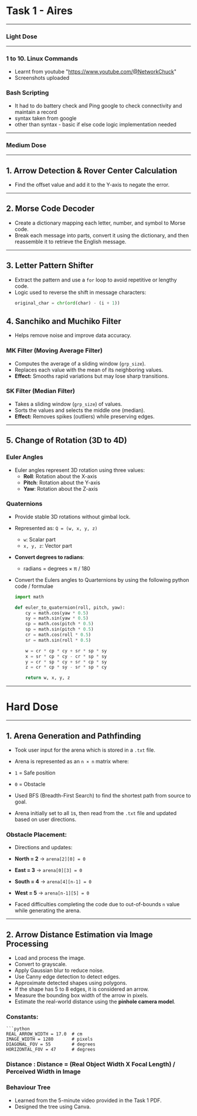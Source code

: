 # Task 1 - Aires
 ---

 ### Light Dose

 ---

 ### 1 to 10. Linux Commands
 - Learnt from youtube "https://www.youtube.com/@NetworkChuck"
 - Screenshots uploaded

### Bash Scripting 
- It had to do battery check and Ping google to check connectivity and maintain a record
- syntax taken from google
- other than syntax - basic if else code logic implementation needed

---

### Medium Dose

--- 

## 1. Arrow Detection & Rover Center Calculation
- Find the offset value and add it to the Y-axis to negate the error.

---

## 2. Morse Code Decoder
- Create a dictionary mapping each letter, number, and symbol to Morse code.
- Break each message into parts, convert it using the dictionary, and then reassemble it to retrieve the English message.

---

## 3. Letter Pattern Shifter
- Extract the pattern and use a `for` loop to avoid repetitive or lengthy code.
- Logic used to reverse the shift in message characters:
  ```python
  original_char = chr(ord(char) - (i + 1))

## 4. Sanchiko and Muchiko Filter

- Helps remove noise and improve data accuracy.

### MK Filter (Moving Average Filter)
- Computes the average of a sliding window (`grp_size`).
- Replaces each value with the mean of its neighboring values.
- **Effect:** Smooths rapid variations but may lose sharp transitions.

### SK Filter (Median Filter)
- Takes a sliding window (`grp_size`) of values.
- Sorts the values and selects the middle one (median).
- **Effect:** Removes spikes (outliers) while preserving edges.

---

## 5. Change of Rotation (3D to 4D)

### Euler Angles
- Euler angles represent 3D rotation using three values:
  - **Roll**: Rotation about the X-axis
  - **Pitch**: Rotation about the Y-axis
  - **Yaw**: Rotation about the Z-axis

### Quaternions
- Provide stable 3D rotations without gimbal lock.
- Represented as: `Q = (w, x, y, z)`
  - `w`: Scalar part
  - `x, y, z`: Vector part

- **Convert degrees to radians**:
    - radians = degrees × π / 180
- Convert the Eulers angles to Quarternions by using the following python code / formulae
  ```python
  import math
  
  def euler_to_quaternion(roll, pitch, yaw):
      cy = math.cos(yaw * 0.5)
      sy = math.sin(yaw * 0.5)
      cp = math.cos(pitch * 0.5)
      sp = math.sin(pitch * 0.5)
      cr = math.cos(roll * 0.5)
      sr = math.sin(roll * 0.5)
  
      w = cr * cp * cy + sr * sp * sy
      x = sr * cp * cy - cr * sp * sy
      y = cr * sp * cy + sr * cp * sy
      z = cr * cp * sy - sr * sp * cy
  
      return w, x, y, z

---

# Hard Dose

---

## 1. Arena Generation and Pathfinding

- Took user input for the arena which is stored in a `.txt` file.
- Arena is represented as an `n × n` matrix where:
- `1` = Safe position
- `0` = Obstacle

- Used BFS (Breadth-First Search) to find the shortest path from source to goal.

- Arena initially set to all `1`s, then read from the `.txt` file and updated based on user directions.

### Obstacle Placement:
- Directions and updates:
- **North = 2** → `arena[2][0] = 0`
- **East  = 3** → `arena[0][3] = 0`
- **South = 4** → `arena[4][n-1] = 0`
- **West  = 5** → `arena[n-1][5] = 0`

- Faced difficulties completing the code due to out-of-bounds `n` value while generating the arena.

---

## 2. Arrow Distance Estimation via Image Processing

- Load and process the image.
- Convert to grayscale.
- Apply Gaussian blur to reduce noise.
- Use Canny edge detection to detect edges.
- Approximate detected shapes using polygons.
- If the shape has 5 to 8 edges, it is considered an arrow.
- Measure the bounding box width of the arrow in pixels.
- Estimate the real-world distance using the **pinhole camera model**.

### Constants:
    ```python
    REAL_ARROW_WIDTH = 17.0  # cm
    IMAGE_WIDTH = 1280       # pixels
    DIAGONAL_FOV = 55        # degrees
    HORIZONTAL_FOV = 47      # degrees

### Distance : Distance = (Real Object Width X Focal Length) / Perceived Width in Image


### Behaviour Tree
 - Learned from the 5-minute video provided in the Task 1 PDF.
 - Designed the tree using Canva.
